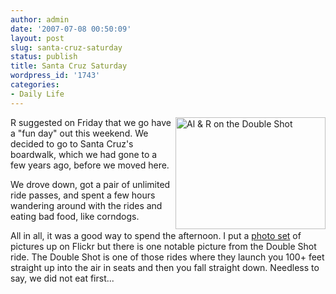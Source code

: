 ```yaml
---
author: admin
date: '2007-07-08 00:50:09'
layout: post
slug: santa-cruz-saturday
status: publish
title: Santa Cruz Saturday
wordpress_id: '1743'
categories:
- Daily Life
---
```

<a href="http://www.flickr.com/photos/albill/753056040/" title="Photo Sharing"><img src="http://farm2.static.flickr.com/1117/753056040_187111bf6e_m.jpg" alt="Al &amp; R on the Double Shot" align="right" height="179" width="240" /></a>R suggested on Friday that we go have a "fun day" out this weekend. We decided to go to Santa Cruz's boardwalk, which we had gone to a few years ago, before we moved here.

We drove down, got a pair of unlimited ride passes, and spent a few hours wandering around with the rides and eating bad food, like corndogs.

All in all, it was a good way to spend the afternoon. I put a <a href="http://www.flickr.com/photos/albill/sets/72157600708400286/">photo set</a> of pictures up on Flickr but there is one notable picture from the Double Shot ride. The Double Shot is one of those rides where they launch you 100+ feet straight up into the air in seats and then you fall straight down. Needless to say, we did not eat first...

